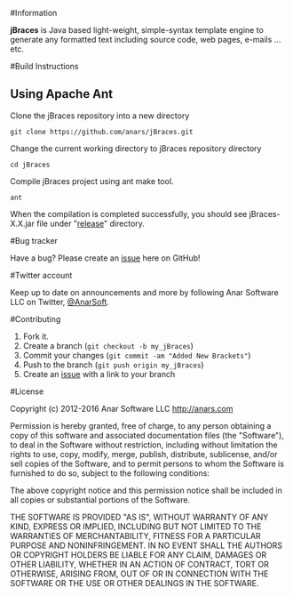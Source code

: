 #Information

**jBraces** is Java based light-weight, simple-syntax template engine to generate any formatted text including source code, web pages, e-mails ... etc.

#Build Instructions

## Using Apache Ant

Clone the jBraces repository into a new directory

    git clone https://github.com/anars/jBraces.git

Change the current working directory to jBraces repository directory

    cd jBraces

Compile jBraces project using ant make tool.

    ant

When the compilation is completed successfully, you should see jBraces-X.X.jar file under "[release][3]" directory.

#Bug tracker

Have a bug? Please create an [issue][1] here on GitHub!

#Twitter account

Keep up to date on announcements and more by following Anar Software LLC on Twitter, [@AnarSoft][2].

#Contributing

1. Fork it.
2. Create a branch (`git checkout -b my_jBraces`)
3. Commit your changes (`git commit -am "Added New Brackets"`)
4. Push to the branch (`git push origin my_jBraces`)
5. Create an [issue][1] with a link to your branch

[1]: https://github.com/anars/jBraces/issues
[2]: http://twitter.com/AnarSoft
[3]: https://github.com/anars/jBraces/tree/master/release

#License

Copyright (c) 2012-2016 Anar Software LLC <http://anars.com>

Permission is hereby granted, free of charge, to any person obtaining a copy of this software and associated documentation files (the "Software"), to deal in the Software without restriction, including without limitation the rights to use, copy, modify, merge, publish, distribute, sublicense, and/or sell copies of the Software, and to permit persons to whom the Software is furnished to do so, subject to the following conditions:

The above copyright notice and this permission notice shall be included in all copies or substantial portions of the Software.

THE SOFTWARE IS PROVIDED "AS IS", WITHOUT WARRANTY OF ANY KIND, EXPRESS OR IMPLIED, INCLUDING BUT NOT LIMITED TO THE WARRANTIES OF MERCHANTABILITY, FITNESS FOR A PARTICULAR PURPOSE AND NONINFRINGEMENT. IN NO EVENT SHALL THE AUTHORS OR COPYRIGHT HOLDERS BE LIABLE FOR ANY CLAIM, DAMAGES OR OTHER LIABILITY, WHETHER IN AN ACTION OF CONTRACT, TORT OR OTHERWISE, ARISING FROM, OUT OF OR IN CONNECTION WITH THE SOFTWARE OR THE USE OR OTHER DEALINGS IN THE SOFTWARE.

